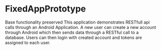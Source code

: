 # FixedAppPrototype
Base functionality preserved
This application demonstrates RESTfull api calls through an Android Application. A new user can create a new account through Android which then sends data through a RESTful call to a database. Users can then login with created account and tokens are assigned to each user.
